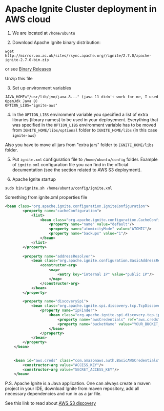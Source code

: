 # Apache Ignite Cluster deployment in AWS cloud

1. We are located at `/home/ubuntu`

2. Download Apache Ignite binary distribution:
```shell
wget http://mirror.ox.ac.uk/sites/rsync.apache.org//ignite/2.7.0/apache-ignite-2.7.0-bin.zip
```
or see [Binary Releases](https://ignite.apache.org/download.cgi#binaries)

Unzip this file

3. Set up environment variables
```
JAVA_HOME="/usr/lib/jvm/java-8..." (java 11 didn't work for me, I used OpenJdk Java 8)
OPTION_LIBS="ignite-aws"
```

4. In the `OPTION_LIBS` environment variable you specified a list of extra libraries (library names) to be used in your deployement.
Everything that was specified in the `OPTION_LIBS` environment variable has to be moved from `IGNITE_HOME/libs/optional` folder to `IGNITE_HOME/libs`  (in this case `ignite-aws`)

Also you have to move all jars from "extra jars" folder to `IGNITE_HOME/libs` folder.

5. Put `ignite.xml` configuration file to `/home/ubuntu/config` folder. Example of `ignite.xml` configuration file you can find in the official documentation (see the section related to AWS S3 deployment).

6. Apache Ignite startup
```shell
sudo bin/ignite.sh /home/ubuntu/config/ignite.xml
```

Something from ignite.xml properties file
```xml
<bean class="org.apache.ignite.configuration.IgniteConfiguration">
        <property name="cacheConfiguration">
            <list>
                <bean class="org.apache.ignite.configuration.CacheConfiguration">
                    <property name="name" value="default"/>
                    <property name="atomicityMode" value="ATOMIC"/>
                    <property name="backups" value="1"/>
                </bean>
            </list>
        </property>
		
		<property name="addressResolver">
			<bean class="org.apache.ignite.configuration.BasicAddressResolver">
				<constructor-arg>
					<map>
						<entry key="internal IP" value="public IP"/>
					</map>
				</constructor-arg>
			</bean>
		</property>

		<property name="discoverySpi">
			<bean class="org.apache.ignite.spi.discovery.tcp.TcpDiscoverySpi">
				<property name="ipFinder">
					<bean class="org.apache.ignite.spi.discovery.tcp.ipfinder.s3.TcpDiscoveryS3IpFinder">
						<property name="awsCredentials" ref="aws.creds"/>
						<property name="bucketName" value="YOUR_BUCKET_NAME"/>
					</bean>
				</property>
			</bean>
		</property>
    </bean>
	
	
	<bean id="aws.creds" class="com.amazonaws.auth.BasicAWSCredentials">
		<constructor-arg value="ACCESS_KEY"/>
		<constructor-arg value="SECRET_ACCESS_KEY"/>
	</bean>
```


P.S. Apache Ignite is a Java application. One can always create a maven project in your IDE, download Ignite from maven repository, add all necessary dependencies and run in as a jar file. 

See this link to read about [AWS S3 discovery](https://apacheignite-mix.readme.io/docs/amazon-aws)
